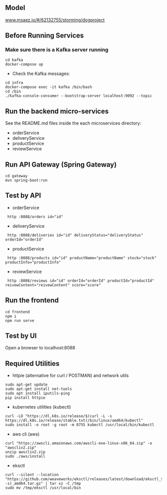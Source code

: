 # 

## Model
www.msaez.io/#/62132755/storming/dogproject

## Before Running Services
### Make sure there is a Kafka server running
```
cd kafka
docker-compose up
```
- Check the Kafka messages:
```
cd infra
docker-compose exec -it kafka /bin/bash
cd /bin
./kafka-console-consumer --bootstrap-server localhost:9092 --topic
```

## Run the backend micro-services
See the README.md files inside the each microservices directory:

- orderService
- deliveryService
- productService
- reviewService


## Run API Gateway (Spring Gateway)
```
cd gateway
mvn spring-boot:run
```

## Test by API
- orderService
```
 http :8088/orders id="id" 
```
- deliveryService
```
 http :8088/deliveries id="id" deliveryStatus="deliveryStatus" orderId="orderId" 
```
- productService
```
 http :8088/products id="id" productName="productName" stock="stock" productInfo="productInfo" 
```
- reviewService
```
 http :8088/reviews id="id" orderId="orderId" productId="productId" reivewContent="reivewContent" score="score" 
```


## Run the frontend
```
cd frontend
npm i
npm run serve
```

## Test by UI
Open a browser to localhost:8088

## Required Utilities

- httpie (alternative for curl / POSTMAN) and network utils
```
sudo apt-get update
sudo apt-get install net-tools
sudo apt install iputils-ping
pip install httpie
```

- kubernetes utilities (kubectl)
```
curl -LO "https://dl.k8s.io/release/$(curl -L -s https://dl.k8s.io/release/stable.txt)/bin/linux/amd64/kubectl"
sudo install -o root -g root -m 0755 kubectl /usr/local/bin/kubectl
```

- aws cli (aws)
```
curl "https://awscli.amazonaws.com/awscli-exe-linux-x86_64.zip" -o "awscliv2.zip"
unzip awscliv2.zip
sudo ./aws/install
```

- eksctl 
```
curl --silent --location "https://github.com/weaveworks/eksctl/releases/latest/download/eksctl_$(uname -s)_amd64.tar.gz" | tar xz -C /tmp
sudo mv /tmp/eksctl /usr/local/bin
```

